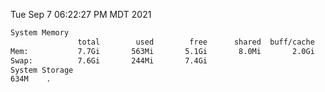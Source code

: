 Tue Sep  7 06:22:27 PM MDT 2021
```bash
System Memory
               total        used        free      shared  buff/cache   available
Mem:           7.7Gi       563Mi       5.1Gi       8.0Mi       2.0Gi       6.8Gi
Swap:          7.6Gi       244Mi       7.4Gi
System Storage
634M	.
```
```bash
